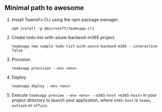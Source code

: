## Minimal path to awesome
1. Install TeamsFx CLI using the npm package manager:
    ```
    npm install -g @microsoft/teamsapp-cli
    ```
1. Create todo-list-with-azure-backend-m365 project.
    ```
    teamsapp new sample todo-list-with-azure-backend-m365 --interactive false
    ```
1. Provision.
    ```
    teamsapp provision --env <env>
    ```
1. Deploy.
    ```
    teamsapp deploy --env <env>
    ```
1. Execute `teamsapp preview --env <env> --m365-host <m365-host>` in your project directory to launch your application, where `m365-host` is `teams`, `outlook` or `office`.
